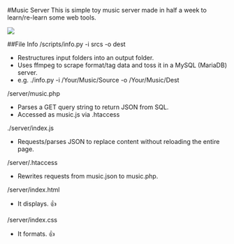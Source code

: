 #Music Server
This is simple toy music server made in half a week to learn/re-learn some web tools.

![](https://github.com/tineagle/Toy-Music-Server/tree/master/docs/clip.gif)

##File Info
/scripts/info.py -i srcs -o dest

* Restructures input folders into an output folder.
* Uses ffmpeg to scrape format/tag data and toss it in a MySQL (MariaDB) server.
* e.g. ./info.py -i /Your/Music/Source -o /Your/Music/Dest

/server/music.php

* Parses a GET query string to return JSON from SQL.
* Accessed as music.js via .htaccess

./server/index.js

* Requests/parses JSON to replace content without reloading the entire page.

/server/.htaccess

* Rewrites requests from music.json to music.php.

/server/index.html

* It displays. 👍

/server/index.css

* It formats. 👍